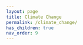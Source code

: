 ```yaml
---
layout: page
title: Climate Change
permalink: /climate_change/
has_children: true
nav_order: 9
---
```

